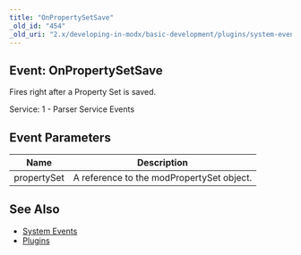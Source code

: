 ```yaml
---
title: "OnPropertySetSave"
_old_id: "454"
_old_uri: "2.x/developing-in-modx/basic-development/plugins/system-events/onpropertysetsave"
---
```


## Event: OnPropertySetSave

Fires right after a Property Set is saved.

Service: 1 - Parser Service Events

## Event Parameters

| Name | Description |
|------|-------------|
| propertySet | A reference to the modPropertySet object. |

## See Also

- [System Events](developing-in-modx/basic-development/plugins/system-events "System Events")
- [Plugins](developing-in-modx/basic-development/plugins "Plugins")